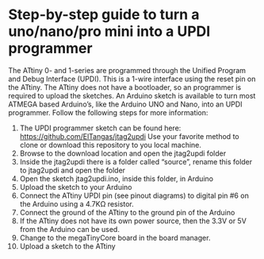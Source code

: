 # Step-by-step guide to turn a uno/nano/pro mini into a UPDI programmer

The ATtiny 0- and 1-series are programmed through the Unified Program and Debug Interface (UPDI). This is a 1-wire interface using the reset pin on the ATtiny. The ATtiny does not have a bootloader, so an programmer is required to upload the sketches.
An Arduino sketch is available to turn most ATMEGA based Arduino’s, like the Arduino UNO and Nano, into an UPDI programmer. Follow the following steps for more information:
1.	The UPDI programmer sketch can be found here:
https://github.com/ElTangas/jtag2updi
Use your favorite method to clone or download this repository to you local machine. 
2.	Browse to the download location and open the jtag2updi folder
3.	Inside the jtag2updi there is a folder called “source”, rename this folder to jtag2updi and open the folder
4.	Open the sketch jtag2updi.ino, inside this folder, in Arduino
5.	Upload the sketch to your Arduino
6.	Connect the ATtiny UPDI pin (see pinout diagrams) to digital pin #6 on the Arduino using a 4.7KΩ resistor. 
7.	Connect the ground of the ATtiny to the ground pin of the Arduino
8.	If the ATtiny does not have its own power source, then the 3.3V or 5V from the Arduino can be used. 
9.	Change to the megaTinyCore board in the board manager.
10.	Upload a sketch to the ATtiny

